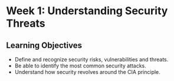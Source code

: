 # Week 1: Understanding Security Threats

## Learning Objectives
- Define and recognize security risks, vulnerabilities and threats.
- Be able to identify the most common security attacks.
- Understand how security revolves around the CIA principle.
